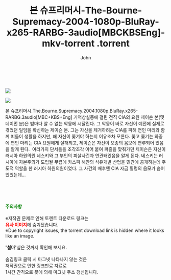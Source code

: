 ﻿---
layout: post
title:  "                   본 슈프리머시-The-Bourne-Supremacy-2004-1080p-BluRay-x265-RARBG-3audio[MBCKBSEng]-mkv-torrent                .torrent"
author: John
categories: [ 영화 ]
tags: [  ]
image: https://torrentrj57.com/uploadfile/full/66867adfc886a73b792f1f90cecbfbb9a67ced7c.jpg"/></p><p><img src="https://torrentrj57.com/uploadfile/full/b9472f7b137d5230244b346f5ecf444404dd2bfd.jpg 
description: "                   본 슈프리머시-The-Bourne-Supremacy-2004-1080p-BluRay-x265-RARBG-3audio[MBCKBSEng]-mkv-torrent                 torrent 정보 공유"
toc: true
toc_sticky: true
---

<br>
<p><img src="https://torrentrj57.com/uploadfile/full/66867adfc886a73b792f1f90cecbfbb9a67ced7c.jpg"/></p><p><img src="https://torrentrj57.com/uploadfile/full/b9472f7b137d5230244b346f5ecf444404dd2bfd.jpg"/></p>
 본 슈프리머시.The.Bourne.Supremacy.2004.1080p.BluRay.x265-RARBG.3audio[MBC+KBS+Eng] 기억상실증에 걸린 전직 CIA의 요원 제이슨 본(맷 데이먼 분)은 밤마다 알 수 없는 악몽에 시달린다. 그 악몽이 바로 자신이 예전에 실제로 겪었던 일임을 확신하는 제이슨 본. 그는 자신을 제거하려는 CIA를 피해 연인 마리와 함께 떠돌이 생활을 하지만, 왜 자신이 쫓겨야 하는지 이유조차 모른다. 쫓고 쫓기는 와중에 연인 마리는 CIA 요원에게 살해되고, 제이슨은 자신이 모종의 음모에 연루되어 있음을 알게 된다.  여러가지 단서들을 조각조각 이어 붙여 퍼즐을 맞춰가던 제이슨은 자신이 러시아 하원의원 네스키와 그 부인의 피살사건과 연관돼있음을 알게 된다. 네스키는 러시아에 자본주의가 도입될 무렵에 카스피 해안의 석유개발 산업을 민간에 공개하는데 주도적 역할을 한 러시아 하원의원이었다. 그 사건의 배후엔 CIA 자금 횡령의 음모가 숨어 있었는데... 
    
<br><br><br>
<p data-ke-size="size16"><b><span style="color: green;">주의사항</span></b><br /><br />※저작권 문제로 인해 토렌트 다운로드 링크는<br /><b><span style="color: red;">유사 이미지</span></b>에 숨겨뒀습니다.<br />※Due to copyright issues, the torrent download link is hidden where it looks like an image.<br /><br /><b>'설마'</b>싶은 것까지 확인해 보세요.<br /><br />숨김링크 클릭 시 마그넷 나타나지 않는 것은<br />저작권으로 인한 링크만료 자료로<br />1시간 간격으로 봇에 의해 마그넷 주소 갱신됩니다.</p>
